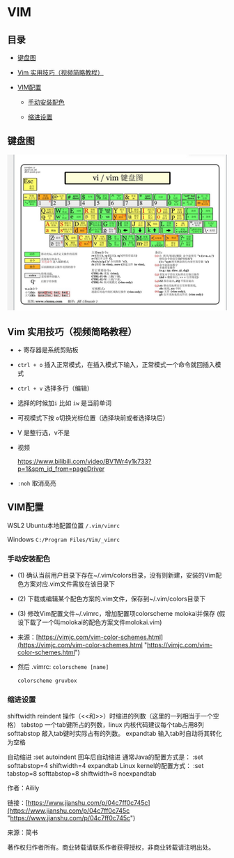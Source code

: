 # VIM

## 目录

*   [键盘图](#键盘图)

*   [Vim 实用技巧（视频简略教程）](#vim-实用技巧视频简略教程)

*   [VIM配置](#vim配置)

    *   [手动安装配色](#手动安装配色)

    *   [缩进设置](#缩进设置)

## 键盘图

![](image/image_1644962150040_0_QXcYI34aGZ.png)

## Vim 实用技巧（视频简略教程）

*   \+ 寄存器是系统剪贴板

*   `ctrl + o` 插入正常模式，在插入模式下输入，正常模式一个命令就回插入模式

*   `ctrl + v` 选择多行（编辑）

*   选择的时候加`i` 比如 `iw` 是当前单词

*   可视模式下按 `o`切换光标位置（选择块前或者选择块后）

*   V 是整行选，v不是

*   视频

    <https://www.bilibili.com/video/BV1Wr4y1k733?p=1&spm_id_from=pageDriver>

*   `:noh` 取消高亮

## VIM配置

WSL2 Ubuntu本地配置位置 `/.vim/vimrc`

Windows `C:/Program Files/Vim/_vimrc`

### 手动安装配色

*   (1) 确认当前用户目录下存在\~/.vim/colors目录，没有则新建，安装的Vim配色方案对应.vim文件需放在该目录下

*   (2) 下载或编辑某个配色方案的.vim文件，保存到\~/.vim/colors目录下

*   (3) 修改Vim配置文件\~/.vimrc，增加配置项colorscheme molokai并保存 (假设下载了一个叫molokai的配色方案文件molokai.vim)

*   来源：[https://vimjc.com/vim-color-schemes.html](https://vimjc.com/vim-color-schemes.html "https://vimjc.com/vim-color-schemes.html")

*   然后 .vimrc: `colorscheme [name]`

    ```vim&#x20;script
    colorscheme gruvbox
    ```

### 缩进设置

shiftwidth reindent 操作（<<和>>）时缩进的列数（这里的一列相当于一个空格） &#x20;
tabstop 一个tab键所占的列数，linux 内核代码建议每个tab占用8列 &#x20;
softtabstop 敲入tab键时实际占有的列数。 &#x20;
expandtab 输入tab时自动将其转化为空格

自动缩进 &#x20;
:set autoindent 回车后自动缩进 &#x20;
通常Java的配置方式是： &#x20;
:set softtabstop=4 shiftwidth=4 expandtab &#x20;
Linux kernel的配置方式： &#x20;
:set tabstop=8 softtabstop=8 shiftwidth=8 noexpandtab

作者：Ailily &#x20;

链接：[https://www.jianshu.com/p/04c7ff0c745c](https://www.jianshu.com/p/04c7ff0c745c "https://www.jianshu.com/p/04c7ff0c745c") &#x20;

来源：简书 &#x20;

著作权归作者所有。商业转载请联系作者获得授权，非商业转载请注明出处。
